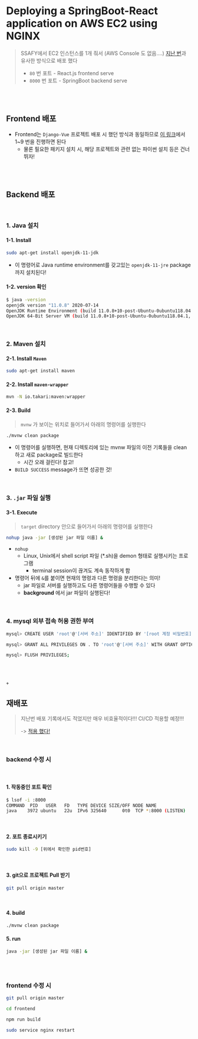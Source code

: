 # Deploying a SpringBoot-React application on AWS EC2 using NGINX

> SSAFY에서 EC2 인스턴스를 1개 줘서 (AWS Console 도 없음....) [지난 번](https://chloe-codes1.gitbook.io/til/server/deployment/deploying_a_django-vue_application_on_aws_ec2_using_nginx)과 유사한 방식으로 배포 했다
>
> - `80` 번 포트 - React.js frontend serve
> - `8000` 번 포트 - SpringBoot backend serve

<br>

<br>

## Frontend 배포

- Frontend는 `Django-Vue`  프로젝트 배포 시 했던 방식과 동일하므로 [이 링크](https://chloe-codes1.gitbook.io/til/server/deployment/deploying_a_django-vue_application_on_aws_ec2_using_nginx)에서 1~9 번을 진행하면 된다
  - 물론 필요한 패키지 설치 시, 해당 프로젝트와 관련 없는 파이썬 설치 등은 건너 뛰자!

<br>

<br>

## Backend 배포

<br>

### 1. Java 설치

#### 1-1. Install

```bash
sudo apt-get install openjdk-11-jdk
```

- 이 명령어로 Java runtime environment를 갖고있는 `openjdk-11-jre` package 까지 설치된다!

#### 1-2. version 확인

```bash
$ java -version
openjdk version "11.0.8" 2020-07-14
OpenJDK Runtime Environment (build 11.0.8+10-post-Ubuntu-0ubuntu118.04.1)
OpenJDK 64-Bit Server VM (build 11.0.8+10-post-Ubuntu-0ubuntu118.04.1, mixed mode, sharing)
```

<br>

### 2. Maven 설치

#### 2-1. Install `Maven`

```bash
sudo apt-get install maven
```

#### 2-2. Install `maven-wrapper`

```bash
mvn -N io.takari:maven:wrapper
```

#### 2-3.  Build

> `mvnw` 가 보이는 위치로 들어가서 아래의 명령어를 실행한다

```bash
./mvnw clean package
```

- 이 명령어를 실행하면, 현재 디렉토리에 있는 mvnw 파일의 이전 기록들을 clean 하고 새로 package로 빌드한다
  - 시간 오래 걸린다! 참고!
- `BUILD SUCCESS` message가 뜨면 성공한 것!

<br>

### 3. `.jar` 파일 실행

#### 3-1. Execute

> `target` directory 안으로 들어가서 아래의 명령어를 실행한다

```  bash
nohup java -jar [생성된 jar 파일 이름] &
```

- `nohup`
  - Linux, Unix에서 shell script 파일 (*.sh)을 demon 형태로 실행시키는 프로그램
    - terminal session이 끊겨도 계속 동작하게 함
- 명령어 뒤에 `&`를 붙이면 현재의 명령과 다른 명령을 분리한다는 의미!
  - jar 파일로 서버를 실행하고도 다른 명령어들을 수행할 수 있다
  - **background** 에서 jar 파일이 실행된다!

<br>

### 4. mysql 외부 접속 허용 권한 부여

```bash
mysql> CREATE USER 'root'@'[서버 주소]' IDENTIFIED BY '[root 계정 비밀번호]';

mysql> GRANT ALL PRIVILEGES ON . TO 'root'@'[서버 주소]' WITH GRANT OPTION;

mysql> FLUSH PRIVILEGES;
```

<br>

<br>

`+`

## 재배포

> 지난번 배포 기록에서도 적었지만 매우 비효율적이다!!! CI/CD 적용할 예정!!!
>
> -> [적용 했다!](https://github.com/chloe-codes1/TIL/blob/master/Infra/CI-CD/Configuring_GitLab_CI-CD_with_AWS_EC2.md)

<br>

### backend 수정 시

<br>

#### 1. 작동중인 포트 확인

```bash
$ lsof -i :8000
COMMAND  PID   USER   FD   TYPE DEVICE SIZE/OFF NODE NAME
java    3972 ubuntu   22u  IPv6 325640      0t0  TCP *:8000 (LISTEN)
```

<br>

#### 2. 포트 종료시키기

```bash
sudo kill -9 [위에서 확인한 pid번호]
```

<br>

#### 3. git으로 프로젝트 Pull 받기

```bash
git pull origin master
```

<br>

#### 4. build

```bash
./mvnw clean package
```

#### 5. run

```bash
java -jar [생성된 jar 파일 이름] &
```

<br>

<br>

### frontend 수정 시

``` bash
git pull origin master

cd frontend

npm run build

sudo service nginx restart
```
